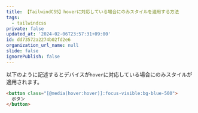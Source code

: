 ```yaml
---
title: 【TailwindCSS】hoverに対応している場合にのみスタイルを適用する方法
tags:
  - tailwindcss
private: false
updated_at: '2024-02-06T23:57:31+09:00'
id: dd73572a2274b02fd2e6
organization_url_name: null
slide: false
ignorePublish: false
---
```

以下のように記述するとデバイスが`hover`に対応している場合にのみスタイルが適用されます。

```html
<button class="[@media(hover:hover)]:focus-visible:bg-blue-500">
  ボタン
</button>
```
